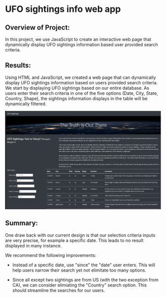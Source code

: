 # UFO sightings info web app

## Overview of Project:
In this project, we use JavaScript to create an interactive web page that dynamically display UFO sightings information based user provided search criteria.

## Results:
Using HTML and JavaScript, we created a web page that can dynamically display UFO sightings information based on users provided search criteria.  We start by displaying UFO sightings based on our entire database.  As users enter their search criteria in one of the five options (Date, City, State, Country, Shape), the sightings information displays in the table will be dynamically filtered.

<img src = "static/images/UFO_web_app_page.png">

## Summary:
One draw back with our current design is that our selection criteria inputs are very precise, for example a specific date.  This leads to no result displayed in many instance.

We recommend the following improvements:

* Instead of a specific date, use "since" the "date" user enters.  This will help users narrow their search yet not elimitate too many options.

* Since all except two sightings are from US (with the two exception from CA), we can consider elimiating the "Country" search option.  This should streamline the searches for our users.  



